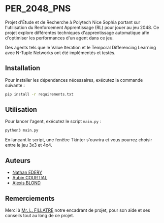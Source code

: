 # PER_2048_PNS
Projet d'Étude et de Recherche à Polytech Nice Sophia portant sur l'utilisation du Renforcement Apprentissage (RL) pour jouer au jeu 2048. Ce projet explore différentes techniques d'apprentissage automatique afin d'optimiser les performances d'un agent dans ce jeu.

Des agents tels que le Value Iteration et le Temporal Differencing Learning avec N-Tuple Networks ont été implémentés et testés.

## Installation

Pour installer les dépendances nécessaires, exécutez la commande suivante :

```bash
pip install -r requirements.txt
```

## Utilisation

Pour lancer l'agent, exécutez le script `main.py` :

```bash
python3 main.py
```

En lançant le script, une fenêtre Tkinter s'ouvrira et vous pourrez choisir entre le jeu 3x3 et 4x4.

## Auteurs

- [Nathan EDERY](https://github.com/nathanedr)
- [Aubin COURTIAL]()
- [Alexis BLOND]()

## Remerciements

Merci à [Mr. L. FILLATRE]()
notre encadrant de projet, pour son aide et ses conseils tout au long de ce projet.
